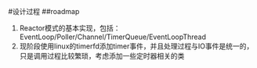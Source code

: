 #设计过程
##roadmap
1. Reactor模式的基本实现，包括：EventLoop/Poller/Channel/TimerQueue/EventLoopThread
2. 现阶段使用linux的timerfd添加timer事件，并且处理过程与IO事件是统一的，只是调用过程比较繁琐，考虑添加一些定时器相关的类